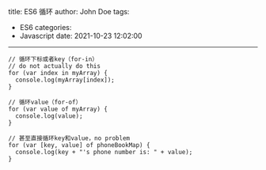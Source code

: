 title: ES6 循环
author: John Doe
tags:
  - ES6
categories:
  - Javascript
date: 2021-10-23 12:02:00
---


```
// 循环下标或者key（for-in）  
// do not actually do this
for (var index in myArray) {    
  console.log(myArray[index]);  
}  
  
// 循环value（for-of）  
for (var value of myArray) {  
  console.log(value);  
}  
  
// 甚至直接循环key和value，no problem  
for (var [key, value] of phoneBookMap) {  
  console.log(key + "'s phone number is: " + value);  
}  
```

